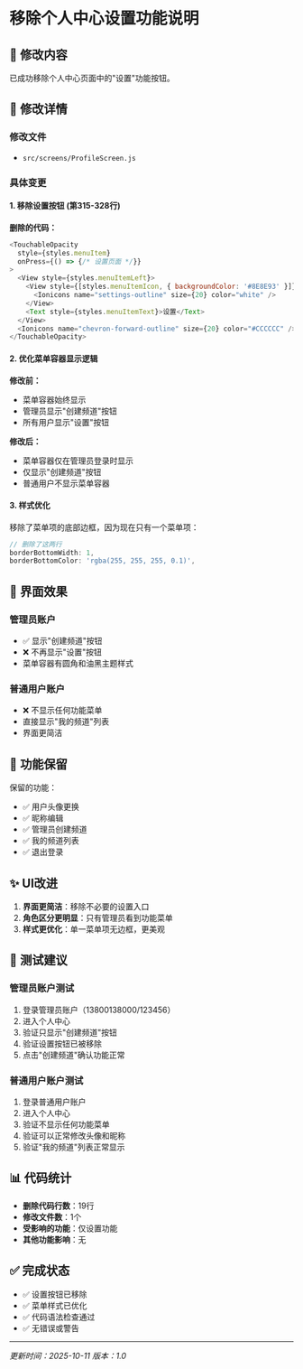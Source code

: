 # 移除个人中心设置功能说明

## 📝 修改内容

已成功移除个人中心页面中的"设置"功能按钮。

## 🔧 修改详情

### 修改文件
- `src/screens/ProfileScreen.js`

### 具体变更

#### 1. 移除设置按钮 (第315-328行)
**删除的代码：**
```javascript
<TouchableOpacity
  style={styles.menuItem}
  onPress={() => {/* 设置页面 */}}
>
  <View style={styles.menuItemLeft}>
    <View style={[styles.menuItemIcon, { backgroundColor: '#8E8E93' }]}>
      <Ionicons name="settings-outline" size={20} color="white" />
    </View>
    <Text style={styles.menuItemText}>设置</Text>
  </View>
  <Ionicons name="chevron-forward-outline" size={20} color="#CCCCCC" />
</TouchableOpacity>
```

#### 2. 优化菜单容器显示逻辑
**修改前：**
- 菜单容器始终显示
- 管理员显示"创建频道"按钮
- 所有用户显示"设置"按钮

**修改后：**
- 菜单容器仅在管理员登录时显示
- 仅显示"创建频道"按钮
- 普通用户不显示菜单容器

#### 3. 样式优化
移除了菜单项的底部边框，因为现在只有一个菜单项：
```javascript
// 删除了这两行
borderBottomWidth: 1,
borderBottomColor: 'rgba(255, 255, 255, 0.1)',
```

## 📱 界面效果

### 管理员账户
- ✅ 显示"创建频道"按钮
- ❌ 不再显示"设置"按钮
- 菜单容器有圆角和油黑主题样式

### 普通用户账户
- ❌ 不显示任何功能菜单
- 直接显示"我的频道"列表
- 界面更简洁

## 🎯 功能保留

保留的功能：
- ✅ 用户头像更换
- ✅ 昵称编辑
- ✅ 管理员创建频道
- ✅ 我的频道列表
- ✅ 退出登录

## ✨ UI改进

1. **界面更简洁**：移除不必要的设置入口
2. **角色区分更明显**：只有管理员看到功能菜单
3. **样式更优化**：单一菜单项无边框，更美观

## 🚀 测试建议

### 管理员账户测试
1. 登录管理员账户（13800138000/123456）
2. 进入个人中心
3. 验证只显示"创建频道"按钮
4. 验证设置按钮已被移除
5. 点击"创建频道"确认功能正常

### 普通用户账户测试
1. 登录普通用户账户
2. 进入个人中心
3. 验证不显示任何功能菜单
4. 验证可以正常修改头像和昵称
5. 验证"我的频道"列表正常显示

## 📊 代码统计

- **删除代码行数**：19行
- **修改文件数**：1个
- **受影响的功能**：仅设置功能
- **其他功能影响**：无

## ✅ 完成状态

- ✅ 设置按钮已移除
- ✅ 菜单样式已优化
- ✅ 代码语法检查通过
- ✅ 无错误或警告

---

*更新时间：2025-10-11*
*版本：1.0*